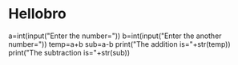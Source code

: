 # Hellobro
a=int(input("Enter the number="))
b=int(input("Enter the another number="))
temp=a+b
sub=a-b
print("The addition is="+str(temp))
print("The subtraction is="+str(sub))
